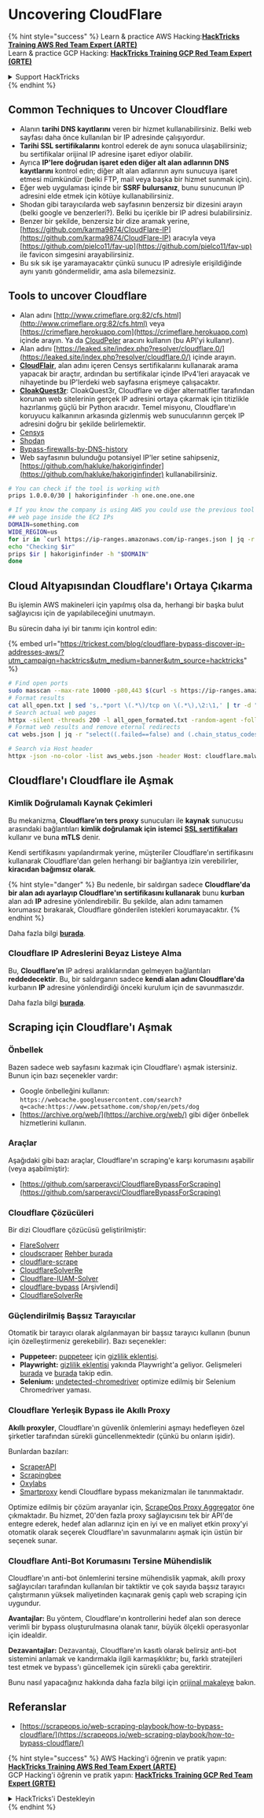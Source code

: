# Uncovering CloudFlare

{% hint style="success" %}
Learn & practice AWS Hacking:<img src="/.gitbook/assets/arte.png" alt="" data-size="line">[**HackTricks Training AWS Red Team Expert (ARTE)**](https://training.hacktricks.xyz/courses/arte)<img src="/.gitbook/assets/arte.png" alt="" data-size="line">\
Learn & practice GCP Hacking: <img src="/.gitbook/assets/grte.png" alt="" data-size="line">[**HackTricks Training GCP Red Team Expert (GRTE)**<img src="/.gitbook/assets/grte.png" alt="" data-size="line">](https://training.hacktricks.xyz/courses/grte)

<details>

<summary>Support HackTricks</summary>

* Check the [**subscription plans**](https://github.com/sponsors/carlospolop)!
* **Join the** 💬 [**Discord group**](https://discord.gg/hRep4RUj7f) or the [**telegram group**](https://t.me/peass) or **follow** us on **Twitter** 🐦 [**@hacktricks\_live**](https://twitter.com/hacktricks\_live)**.**
* **Share hacking tricks by submitting PRs to the** [**HackTricks**](https://github.com/carlospolop/hacktricks) and [**HackTricks Cloud**](https://github.com/carlospolop/hacktricks-cloud) github repos.

</details>
{% endhint %}

## Common Techniques to Uncover Cloudflare

* Alanın **tarihi DNS kayıtlarını** veren bir hizmet kullanabilirsiniz. Belki web sayfası daha önce kullanılan bir IP adresinde çalışıyordur.
* **Tarihi SSL sertifikalarını** kontrol ederek de aynı sonuca ulaşabilirsiniz; bu sertifikalar orijinal IP adresine işaret ediyor olabilir.
* Ayrıca **IP'lere doğrudan işaret eden diğer alt alan adlarının DNS kayıtlarını** kontrol edin; diğer alt alan adlarının aynı sunucuya işaret etmesi mümkündür (belki FTP, mail veya başka bir hizmet sunmak için).
* Eğer web uygulaması içinde bir **SSRF bulursanız**, bunu sunucunun IP adresini elde etmek için kötüye kullanabilirsiniz.
* Shodan gibi tarayıcılarda web sayfasının benzersiz bir dizesini arayın (belki google ve benzerleri?). Belki bu içerikle bir IP adresi bulabilirsiniz.
* Benzer bir şekilde, benzersiz bir dize aramak yerine, [https://github.com/karma9874/CloudFlare-IP](https://github.com/karma9874/CloudFlare-IP) aracıyla veya [https://github.com/pielco11/fav-up](https://github.com/pielco11/fav-up) ile favicon simgesini arayabilirsiniz.
* Bu sık sık işe yaramayacaktır çünkü sunucu IP adresiyle erişildiğinde aynı yanıtı göndermelidir, ama asla bilemezsiniz.

## Tools to uncover Cloudflare

* Alan adını [http://www.crimeflare.org:82/cfs.html](http://www.crimeflare.org:82/cfs.html) veya [https://crimeflare.herokuapp.com](https://crimeflare.herokuapp.com) içinde arayın. Ya da [CloudPeler](https://github.com/zidansec/CloudPeler) aracını kullanın (bu API'yi kullanır).
* Alan adını [https://leaked.site/index.php?resolver/cloudflare.0/](https://leaked.site/index.php?resolver/cloudflare.0/) içinde arayın.
* [**CloudFlair**](https://github.com/christophetd/CloudFlair), alan adını içeren Censys sertifikalarını kullanarak arama yapacak bir araçtır, ardından bu sertifikalar içinde IPv4'leri arayacak ve nihayetinde bu IP'lerdeki web sayfasına erişmeye çalışacaktır.
* [**CloakQuest3r**](https://github.com/spyboy-productions/CloakQuest3r): CloakQuest3r, Cloudflare ve diğer alternatifler tarafından korunan web sitelerinin gerçek IP adresini ortaya çıkarmak için titizlikle hazırlanmış güçlü bir Python aracıdır. Temel misyonu, Cloudflare'ın koruyucu kalkanının arkasında gizlenmiş web sunucularının gerçek IP adresini doğru bir şekilde belirlemektir.
* [Censys](https://search.censys.io/)
* [Shodan](https://shodan.io/)
* [Bypass-firewalls-by-DNS-history](https://github.com/vincentcox/bypass-firewalls-by-DNS-history)
* Web sayfasının bulunduğu potansiyel IP'ler setine sahipseniz, [https://github.com/hakluke/hakoriginfinder](https://github.com/hakluke/hakoriginfinder) kullanabilirsiniz.
```bash
# You can check if the tool is working with
prips 1.0.0.0/30 | hakoriginfinder -h one.one.one.one

# If you know the company is using AWS you could use the previous tool to search the
## web page inside the EC2 IPs
DOMAIN=something.com
WIDE_REGION=us
for ir in `curl https://ip-ranges.amazonaws.com/ip-ranges.json | jq -r '.prefixes[] | select(.service=="EC2") | select(.region|test("^us")) | .ip_prefix'`; do
echo "Checking $ir"
prips $ir | hakoriginfinder -h "$DOMAIN"
done
```
## Cloud Altyapısından Cloudflare'ı Ortaya Çıkarma

Bu işlemin AWS makineleri için yapılmış olsa da, herhangi bir başka bulut sağlayıcısı için de yapılabileceğini unutmayın.

Bu sürecin daha iyi bir tanımı için kontrol edin:

{% embed url="https://trickest.com/blog/cloudflare-bypass-discover-ip-addresses-aws/?utm_campaign=hacktrics&utm_medium=banner&utm_source=hacktricks" %}
```bash
# Find open ports
sudo masscan --max-rate 10000 -p80,443 $(curl -s https://ip-ranges.amazonaws.com/ip-ranges.json | jq -r '.prefixes[] | select(.service=="EC2") | .ip_prefix' | tr '\n' ' ') | grep "open"  > all_open.txt
# Format results
cat all_open.txt | sed 's,.*port \(.*\)/tcp on \(.*\),\2:\1,' | tr -d " " > all_open_formated.txt
# Search actual web pages
httpx -silent -threads 200 -l all_open_formated.txt -random-agent -follow-redirects -json -no-color -o webs.json
# Format web results and remove eternal redirects
cat webs.json | jq -r "select((.failed==false) and (.chain_status_codes | length) < 9) | .url" | sort -u > aws_webs.json

# Search via Host header
httpx -json -no-color -list aws_webs.json -header Host: cloudflare.malwareworld.com -threads 250 -random-agent -follow-redirects -o web_checks.json
```
## Cloudflare'ı Cloudflare ile Aşmak

### Kimlik Doğrulamalı Kaynak Çekimleri

Bu mekanizma, **Cloudflare’ın ters proxy** sunucuları ile **kaynak** sunucusu arasındaki bağlantıları **kimlik doğrulamak için** **istemci** [**SSL sertifikaları**](https://socradar.io/how-to-monitor-your-ssl-certificates-expiration-easily-and-why/) kullanır ve buna **mTLS** denir.

Kendi sertifikasını yapılandırmak yerine, müşteriler Cloudflare’ın sertifikasını kullanarak Cloudflare'dan gelen herhangi bir bağlantıya izin verebilirler, **kiracıdan bağımsız olarak**.

{% hint style="danger" %}
Bu nedenle, bir saldırgan sadece **Cloudflare'da bir alan adı ayarlayıp Cloudflare'ın sertifikasını kullanarak** bunu **kurban** alan adı **IP** adresine yönlendirebilir. Bu şekilde, alan adını tamamen korumasız bırakarak, Cloudflare gönderilen istekleri korumayacaktır.
{% endhint %}

Daha fazla bilgi [**burada**](https://socradar.io/cloudflare-protection-bypass-vulnerability-on-threat-actors-radar/).

### Cloudflare IP Adreslerini Beyaz Listeye Alma

Bu, **Cloudflare’ın** IP adresi aralıklarından gelmeyen bağlantıları **reddedecektir**. Bu, bir saldırganın sadece **kendi alan adını Cloudflare'da** kurbanın **IP** adresine yönlendirdiği önceki kurulum için de savunmasızdır.

Daha fazla bilgi [**burada**](https://socradar.io/cloudflare-protection-bypass-vulnerability-on-threat-actors-radar/).

## Scraping için Cloudflare'ı Aşmak

### Önbellek

Bazen sadece web sayfasını kazımak için Cloudflare'ı aşmak istersiniz. Bunun için bazı seçenekler vardır:

* Google önbelleğini kullanın: `https://webcache.googleusercontent.com/search?q=cache:https://www.petsathome.com/shop/en/pets/dog`
* [https://archive.org/web/](https://archive.org/web/) gibi diğer önbellek hizmetlerini kullanın.

### Araçlar

Aşağıdaki gibi bazı araçlar, Cloudflare'ın scraping'e karşı korumasını aşabilir (veya aşabilmiştir):

* [https://github.com/sarperavci/CloudflareBypassForScraping](https://github.com/sarperavci/CloudflareBypassForScraping)

### Cloudflare Çözücüleri

Bir dizi Cloudflare çözücüsü geliştirilmiştir:

* [FlareSolverr](https://github.com/FlareSolverr/FlareSolverr)
* [cloudscraper](https://github.com/VeNoMouS/cloudscraper) [Rehber burada](https://scrapeops.io/python-web-scraping-playbook/python-cloudscraper/)
* [cloudflare-scrape](https://github.com/Anorov/cloudflare-scrape)
* [CloudflareSolverRe](https://github.com/RyuzakiH/CloudflareSolverRe)
* [Cloudflare-IUAM-Solver](https://github.com/ninja-beans/cloudflare-iuam-solver)
* [cloudflare-bypass](https://github.com/devgianlu/cloudflare-bypass) \[Arşivlendi]
* [CloudflareSolverRe](https://github.com/RyuzakiH/CloudflareSolverRe)

### Güçlendirilmiş Başsız Tarayıcılar <a href="#option-4-scrape-with-fortified-headless-browsers" id="option-4-scrape-with-fortified-headless-browsers"></a>

Otomatik bir tarayıcı olarak algılanmayan bir başsız tarayıcı kullanın (bunun için özelleştirmeniz gerekebilir). Bazı seçenekler:

* **Puppeteer:** [puppeteer](https://github.com/puppeteer/puppeteer) için [gizlilik eklentisi](https://github.com/berstend/puppeteer-extra/tree/master/packages/puppeteer-extra-plugin-stealth).
* **Playwright:** [gizlilik eklentisi](https://www.npmjs.com/package/playwright-stealth) yakında Playwright'a geliyor. Gelişmeleri [burada](https://github.com/berstend/puppeteer-extra/issues/454) ve [burada](https://github.com/berstend/puppeteer-extra/tree/master/packages/playwright-extra) takip edin.
* **Selenium:** [undetected-chromedriver](https://github.com/ultrafunkamsterdam/undetected-chromedriver) optimize edilmiş bir Selenium Chromedriver yaması.

### Cloudflare Yerleşik Bypass ile Akıllı Proxy <a href="#option-5-smart-proxy-with-cloudflare-built-in-bypass" id="option-5-smart-proxy-with-cloudflare-built-in-bypass"></a>

**Akıllı proxyler**, Cloudflare'ın güvenlik önlemlerini aşmayı hedefleyen özel şirketler tarafından sürekli güncellenmektedir (çünkü bu onların işidir).

Bunlardan bazıları:

* [ScraperAPI](https://www.scraperapi.com/?fp\_ref=scrapeops)
* [Scrapingbee](https://www.scrapingbee.com/?fpr=scrapeops)
* [Oxylabs](https://oxylabs.go2cloud.org/aff\_c?offer\_id=7\&aff\_id=379\&url\_id=32)
* [Smartproxy](https://prf.hn/click/camref:1100loxdG/\[p\_id:1100l442001]/destination:https%3A%2F%2Fsmartproxy.com%2Fscraping%2Fweb) kendi Cloudflare bypass mekanizmaları ile tanınmaktadır.

Optimize edilmiş bir çözüm arayanlar için, [ScrapeOps Proxy Aggregator](https://scrapeops.io/proxy-aggregator/) öne çıkmaktadır. Bu hizmet, 20'den fazla proxy sağlayıcısını tek bir API'de entegre ederek, hedef alan adlarınız için en iyi ve en maliyet etkin proxy'yi otomatik olarak seçerek Cloudflare'ın savunmalarını aşmak için üstün bir seçenek sunar.

### Cloudflare Anti-Bot Korumasını Tersine Mühendislik <a href="#option-6-reverse-engineer-cloudflare-anti-bot-protection" id="option-6-reverse-engineer-cloudflare-anti-bot-protection"></a>

Cloudflare'ın anti-bot önlemlerini tersine mühendislik yapmak, akıllı proxy sağlayıcıları tarafından kullanılan bir taktiktir ve çok sayıda başsız tarayıcı çalıştırmanın yüksek maliyetinden kaçınarak geniş çaplı web scraping için uygundur.

**Avantajlar:** Bu yöntem, Cloudflare'ın kontrollerini hedef alan son derece verimli bir bypass oluşturulmasına olanak tanır, büyük ölçekli operasyonlar için idealdir.

**Dezavantajlar:** Dezavantajı, Cloudflare'ın kasıtlı olarak belirsiz anti-bot sistemini anlamak ve kandırmakla ilgili karmaşıklıktır; bu, farklı stratejileri test etmek ve bypass'ı güncellemek için sürekli çaba gerektirir.

Bunu nasıl yapacağınız hakkında daha fazla bilgi için [orijinal makaleye](https://scrapeops.io/web-scraping-playbook/how-to-bypass-cloudflare/) bakın.

## Referanslar

* [https://scrapeops.io/web-scraping-playbook/how-to-bypass-cloudflare/](https://scrapeops.io/web-scraping-playbook/how-to-bypass-cloudflare/)

{% hint style="success" %}
AWS Hacking'i öğrenin ve pratik yapın:<img src="/.gitbook/assets/arte.png" alt="" data-size="line">[**HackTricks Training AWS Red Team Expert (ARTE)**](https://training.hacktricks.xyz/courses/arte)<img src="/.gitbook/assets/arte.png" alt="" data-size="line">\
GCP Hacking'i öğrenin ve pratik yapın: <img src="/.gitbook/assets/grte.png" alt="" data-size="line">[**HackTricks Training GCP Red Team Expert (GRTE)**<img src="/.gitbook/assets/grte.png" alt="" data-size="line">](https://training.hacktricks.xyz/courses/grte)

<details>

<summary>HackTricks'i Destekleyin</summary>

* [**abonelik planlarını**](https://github.com/sponsors/carlospolop) kontrol edin!
* **💬 [**Discord grubuna**](https://discord.gg/hRep4RUj7f) veya [**telegram grubuna**](https://t.me/peass) katılın ya da **Twitter'da** 🐦 [**@hacktricks\_live**](https://twitter.com/hacktricks\_live)** bizi takip edin.**
* **Hacking ipuçlarını paylaşmak için [**HackTricks**](https://github.com/carlospolop/hacktricks) ve [**HackTricks Cloud**](https://github.com/carlospolop/hacktricks-cloud) github reposuna PR gönderin.**

</details>
{% endhint %}
